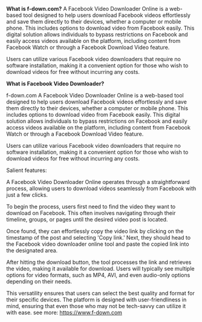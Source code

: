<b>What is f-down.com?</b>
A Facebook Video Downloader Online is a web-based tool designed to help users download Facebook videos effortlessly and save them directly to their devices, whether a computer or mobile phone. This includes options to download video from Facebook easily. This digital solution allows individuals to bypass restrictions on Facebook and easily access videos available on the platform, including content from Facebook Watch or through a Facebook Download Video feature.

Users can utilize various Facebook video downloaders that require no software installation, making it a convenient option for those who wish to download videos for free without incurring any costs.

<b>What is Facebook Video Downloader?</b>
 
f-down.com A Facebook Video Downloader Online is a web-based tool designed to help users download Facebook videos effortlessly and save them directly to their devices, whether a computer or mobile phone. This includes options to download video from Facebook easily. This digital solution allows individuals to bypass restrictions on Facebook and easily access videos available on the platform, including content from Facebook Watch or through a Facebook Download Video feature.

Users can utilize various Facebook video downloaders that require no software installation, making it a convenient option for those who wish to download videos for free without incurring any costs.

Salient features:

A Facebook Video Downloader Online operates through a straightforward process, allowing users to download videos seamlessly from Facebook with just a few clicks.

To begin the process, users first need to find the video they want to download on Facebook. This often involves navigating through their timeline, groups, or pages until the desired video post is located.


Once found, they can effortlessly copy the video link by clicking on the timestamp of the post and selecting 'Copy link.' Next, they should head to the Facebook video downloader online tool and paste the copied link into the designated area.

After hitting the download button, the tool processes the link and retrieves the video, making it available for download. Users will typically see multiple options for video formats, such as MP4, AVI, and even audio-only options depending on their needs.

This versatility ensures that users can select the best quality and format for their specific devices. The platform is designed with user-friendliness in mind, ensuring that even those who may not be tech-savvy can utilize it with ease.
see more: https://www.f-down.com
